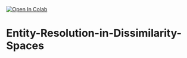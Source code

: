 <a href="https://colab.research.google.com/github/Nikoletos-K/Entity-Resolution-in-Dissimilarity-Spaces/blob/main/Thesis_Notebook.ipynb" align="center">
  <img src="https://colab.research.google.com/assets/colab-badge.svg" alt="Open In Colab"/>
</a>

# Entity-Resolution-in-Dissimilarity-Spaces


